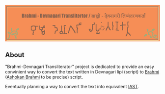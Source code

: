 ![banner](./media/banner.png)

## About

"Brahmi-Devnagari Transliterator" project is dedicated to provide an easy convinient way to convert the text written in Devnagari lipi (script) to [Brahmi](https://en.wikipedia.org/wiki/Brahmi_script) ([Ashokan Brahmi](https://en.wikipedia.org/wiki/Brahmi_script#Early_Brahmi_or_%22Ashokan_Brahmi%22_(3rd%E2%80%931st_century_BCE)) to be precise) script. 

Eventually planning a way to convert the text into equivalent [IAST](https://en.wikipedia.org/wiki/International_Alphabet_of_Sanskrit_Transliteration).




